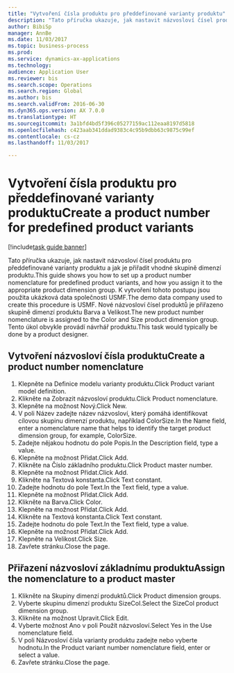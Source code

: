 ```yaml
--- 
title: "Vytvoření čísla produktu pro předdefinované varianty produktu"
description: "Tato příručka ukazuje, jak nastavit názvosloví čísel produktu pro předdefinované varianty produktu a jak je přiřadit vhodné skupině dimenzí produktu."
author: BibiSp
manager: AnnBe
ms.date: 11/03/2017
ms.topic: business-process
ms.prod: 
ms.service: dynamics-ax-applications
ms.technology: 
audience: Application User
ms.reviewer: bis
ms.search.scope: Operations
ms.search.region: Global
ms.author: bis
ms.search.validFrom: 2016-06-30
ms.dyn365.ops.version: AX 7.0.0
ms.translationtype: HT
ms.sourcegitcommit: 3a1bfd4bd5f396c05277159ac112eaa8197d5818
ms.openlocfilehash: c423aab341ddad9383c4c95b9dbb63c9875c99ef
ms.contentlocale: cs-cz
ms.lasthandoff: 11/03/2017

---
```

# <a name="create-a-product-number-for-predefined-product-variants"></a><span data-ttu-id="3029f-103">Vytvoření čísla produktu pro předdefinované varianty produktu</span><span class="sxs-lookup"><span data-stu-id="3029f-103">Create a product number for predefined product variants</span></span>

[!include[task guide banner](../../includes/task-guide-banner.md)]

<span data-ttu-id="3029f-104">Tato příručka ukazuje, jak nastavit názvosloví čísel produktu pro předdefinované varianty produktu a jak je přiřadit vhodné skupině dimenzí produktu.</span><span class="sxs-lookup"><span data-stu-id="3029f-104">This guide shows you how to set up a product number nomenclature for predefined product variants, and how you assign it to the appropriate product dimension group.</span></span> <span data-ttu-id="3029f-105">K vytvoření tohoto postupu jsou použita ukázková data společnosti USMF.</span><span class="sxs-lookup"><span data-stu-id="3029f-105">The demo data company used to create this procedure is USMF.</span></span> <span data-ttu-id="3029f-106">Nové názvosloví čísel produktů je přiřazeno skupině dimenzí produktu Barva a Velikost.</span><span class="sxs-lookup"><span data-stu-id="3029f-106">The new product number nomenclature is assigned to the Color and Size product dimension group.</span></span> <span data-ttu-id="3029f-107">Tento úkol obvykle provádí návrhář produktu.</span><span class="sxs-lookup"><span data-stu-id="3029f-107">This task would typically be done by a product designer.</span></span>


## <a name="create-a-product-number-nomenclature"></a><span data-ttu-id="3029f-108">Vytvoření názvosloví čísla produktu</span><span class="sxs-lookup"><span data-stu-id="3029f-108">Create a product number nomenclature</span></span>
1. <span data-ttu-id="3029f-109">Klepněte na Definice modelu varianty produktu.</span><span class="sxs-lookup"><span data-stu-id="3029f-109">Click Product variant model definition.</span></span>
2. <span data-ttu-id="3029f-110">Klikněte na Zobrazit názvosloví produktu.</span><span class="sxs-lookup"><span data-stu-id="3029f-110">Click Product nomenclature.</span></span>
3. <span data-ttu-id="3029f-111">Klepněte na možnost Nový.</span><span class="sxs-lookup"><span data-stu-id="3029f-111">Click New.</span></span>
4. <span data-ttu-id="3029f-112">V poli Název zadejte název názvosloví, který pomáhá identifikovat cílovou skupinu dimenzí produktu, například ColorSize.</span><span class="sxs-lookup"><span data-stu-id="3029f-112">In the Name field, enter a nomenclature name that helps to identify the target product dimension group, for example, ColorSize.</span></span>
5. <span data-ttu-id="3029f-113">Zadejte nějakou hodnotu do pole Popis.</span><span class="sxs-lookup"><span data-stu-id="3029f-113">In the Description field, type a value.</span></span>
6. <span data-ttu-id="3029f-114">Klepněte na možnost Přidat.</span><span class="sxs-lookup"><span data-stu-id="3029f-114">Click Add.</span></span>
7. <span data-ttu-id="3029f-115">Klikněte na Číslo základního produktu.</span><span class="sxs-lookup"><span data-stu-id="3029f-115">Click Product master number.</span></span>
8. <span data-ttu-id="3029f-116">Klepněte na možnost Přidat.</span><span class="sxs-lookup"><span data-stu-id="3029f-116">Click Add.</span></span>
9. <span data-ttu-id="3029f-117">Klikněte na Textová konstanta.</span><span class="sxs-lookup"><span data-stu-id="3029f-117">Click Text constant.</span></span>
10. <span data-ttu-id="3029f-118">Zadejte hodnotu do pole Text.</span><span class="sxs-lookup"><span data-stu-id="3029f-118">In the Text field, type a value.</span></span>
11. <span data-ttu-id="3029f-119">Klepněte na možnost Přidat.</span><span class="sxs-lookup"><span data-stu-id="3029f-119">Click Add.</span></span>
12. <span data-ttu-id="3029f-120">Klikněte na Barva.</span><span class="sxs-lookup"><span data-stu-id="3029f-120">Click Color.</span></span>
13. <span data-ttu-id="3029f-121">Klepněte na možnost Přidat.</span><span class="sxs-lookup"><span data-stu-id="3029f-121">Click Add.</span></span>
14. <span data-ttu-id="3029f-122">Klikněte na Textová konstanta.</span><span class="sxs-lookup"><span data-stu-id="3029f-122">Click Text constant.</span></span>
15. <span data-ttu-id="3029f-123">Zadejte hodnotu do pole Text.</span><span class="sxs-lookup"><span data-stu-id="3029f-123">In the Text field, type a value.</span></span>
16. <span data-ttu-id="3029f-124">Klepněte na možnost Přidat.</span><span class="sxs-lookup"><span data-stu-id="3029f-124">Click Add.</span></span>
17. <span data-ttu-id="3029f-125">Klepněte na Velikost.</span><span class="sxs-lookup"><span data-stu-id="3029f-125">Click Size.</span></span>
18. <span data-ttu-id="3029f-126">Zavřete stránku.</span><span class="sxs-lookup"><span data-stu-id="3029f-126">Close the page.</span></span>

## <a name="assign-the-nomenclature-to-a-product-master"></a><span data-ttu-id="3029f-127">Přiřazení názvosloví základnímu produktu</span><span class="sxs-lookup"><span data-stu-id="3029f-127">Assign the nomenclature to a product master</span></span>
1. <span data-ttu-id="3029f-128">Klikněte na Skupiny dimenzí produktů.</span><span class="sxs-lookup"><span data-stu-id="3029f-128">Click Product dimension groups.</span></span>
2. <span data-ttu-id="3029f-129">Vyberte skupinu dimenzí produktu SizeCol.</span><span class="sxs-lookup"><span data-stu-id="3029f-129">Select the SizeCol product dimension group.</span></span>
3. <span data-ttu-id="3029f-130">Klikněte na možnost Upravit.</span><span class="sxs-lookup"><span data-stu-id="3029f-130">Click Edit.</span></span>
4. <span data-ttu-id="3029f-131">Vyberte možnost Ano v poli Použít názvosloví.</span><span class="sxs-lookup"><span data-stu-id="3029f-131">Select Yes in the Use nomenclature field.</span></span>
5. <span data-ttu-id="3029f-132">V poli Názvosloví čísla varianty produktu zadejte nebo vyberte hodnotu.</span><span class="sxs-lookup"><span data-stu-id="3029f-132">In the Product variant number nomenclature field, enter or select a value.</span></span>
6. <span data-ttu-id="3029f-133">Zavřete stránku.</span><span class="sxs-lookup"><span data-stu-id="3029f-133">Close the page.</span></span>


